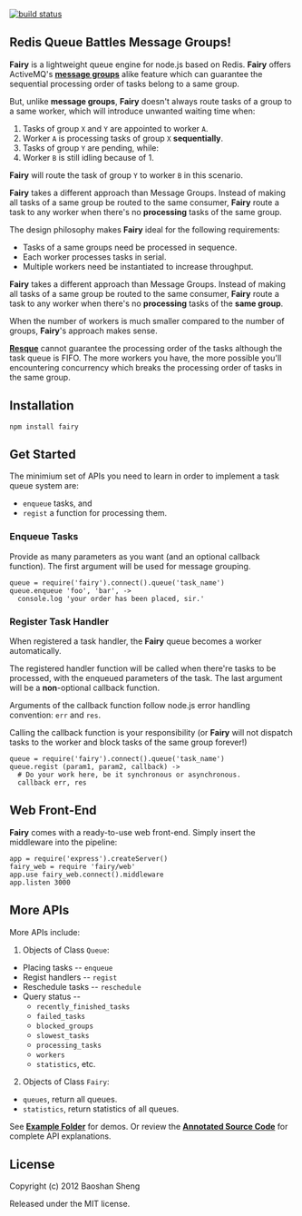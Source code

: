 [![build status](https://secure.travis-ci.org/baoshan/fairy.png)](http://travis-ci.org/baoshan/fairy)
## Redis Queue Battles Message Groups!

**Fairy** is a lightweight queue engine for node.js based on Redis. **Fairy**
offers ActiveMQ's **[message groups]** alike feature which can guarantee
the sequential processing order of tasks belong to a same group.

[Message Groups]: http://activemq.apache.org/message-groups.html

But, unlike **message groups**, **Fairy** doesn't always route tasks of a
group to a same worker, which will introduce unwanted waiting time when:

  1. Tasks of group `X` and `Y` are appointed to worker `A`.
  2. Worker `A` is processing tasks of group `X` **sequentially**.
  3. Tasks of group `Y` are pending, while:
  4. Worker `B` is still idling because of 1.

**Fairy** will route the task of group `Y` to worker `B` in this scenario.

**Fairy** takes a different approach than Message Groups. Instead of making
all tasks of a same group be routed to the same consumer, **Fairy** route a
task to any worker when there's no **processing** tasks of the same group.

The design philosophy makes **Fairy** ideal for the following requirements:

  + Tasks of a same groups need be processed in sequence.
  + Each worker processes tasks in serial.
  + Multiple workers need be instantiated to increase throughput.

**Fairy** takes a different approach than Message Groups. Instead of making all
tasks of a same group be routed to the same consumer, **Fairy** route a task to
any worker when there's no **processing** tasks of the **same group**.

When the number of workers is much smaller compared to the number of groups,
**Fairy**'s approach makes sense.

**[Resque]** cannot guarantee the processing order of the tasks although the task
queue is FIFO. The more workers you have, the more possible you'll encountering
concurrency which breaks the processing order of tasks in the same group.

[Resque]: https://github.com/defunkt/resque

## Installation

    npm install fairy

## Get Started

The minimium set of APIs you need to learn in order to implement a task queue
system are:

  + `enqueue` tasks, and
  + `regist` a function for processing them.

### Enqueue Tasks

Provide as many parameters as you want (and an optional callback function).
The first argument will be used for message grouping.

    queue = require('fairy').connect().queue('task_name')
    queue.enqueue 'foo', 'bar', ->
      console.log 'your order has been placed, sir.'

### Register Task Handler

When registered a task handler, the **Fairy** queue becomes a worker
automatically.

The registered handler function will be called when there're tasks to be
processed, with the enqueued parameters of the task. The last argument will be a
**non**-optional callback function.

Arguments of the callback function follow node.js error handling convention:
`err` and `res`.

Calling the callback function is your responsibility (or **Fairy** will not
dispatch tasks to the worker and block tasks of the same group forever!)

    queue = require('fairy').connect().queue('task_name')
    queue.regist (param1, param2, callback) ->
      # Do your work here, be it synchronous or asynchronous.
      callback err, res

## Web Front-End

**Fairy** comes with a ready-to-use web front-end. Simply insert the middleware into
the pipeline:

    app = require('express').createServer()
    fairy_web = require 'fairy/web'
    app.use fairy_web.connect().middleware
    app.listen 3000

## More APIs

More APIs include:

1. Objects of Class `Queue`:
  + Placing tasks -- `enqueue`
  + Regist handlers -- `regist`
  + Reschedule tasks -- `reschedule`
  + Query status --
    - `recently_finished_tasks`
    - `failed_tasks`
    - `blocked_groups`
    - `slowest_tasks`
    - `processing_tasks`
    - `workers`
    - `statistics`, etc.
2. Objects of Class `Fairy`:
  + `queues`, return all queues.
  + `statistics`, return statistics of all queues.

See **[Example Folder]** for demos. Or review the **[Annotated Source Code]**
for complete API explanations.

[Example Folder]:        https://github.com/baoshan/fairy/tree/master/example
[Annotated Source Code]: http://baoshan.github.com/fairy/src/fairy.html

## License

Copyright (c) 2012 Baoshan Sheng

Released under the MIT license.

